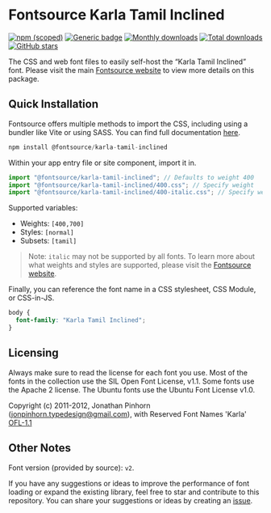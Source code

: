 # Fontsource Karla Tamil Inclined

[![npm (scoped)](https://img.shields.io/npm/v/@fontsource/karla-tamil-inclined?color=brightgreen)](https://www.npmjs.com/package/@fontsource/karla-tamil-inclined) [![Generic badge](https://img.shields.io/badge/fontsource-passing-brightgreen)](https://github.com/fontsource/fontsource) [![Monthly downloads](https://badgen.net/npm/dm/@fontsource/karla-tamil-inclined)](https://github.com/fontsource/fontsource) [![Total downloads](https://badgen.net/npm/dt/@fontsource/karla-tamil-inclined)](https://github.com/fontsource/fontsource) [![GitHub stars](https://img.shields.io/github/stars/fontsource/fontsource.svg?style=social&label=Star)](https://github.com/fontsource/fontsource/stargazers)

The CSS and web font files to easily self-host the “Karla Tamil Inclined” font. Please visit the main [Fontsource website](https://fontsource.org/fonts/karla-tamil-inclined) to view more details on this package.

## Quick Installation

Fontsource offers multiple methods to import the CSS, including using a bundler like Vite or using SASS. You can find full documentation [here](https://fontsource.org/docs/getting-started/introduction).

```javascript
npm install @fontsource/karla-tamil-inclined
```

Within your app entry file or site component, import it in.

```javascript
import "@fontsource/karla-tamil-inclined"; // Defaults to weight 400
import "@fontsource/karla-tamil-inclined/400.css"; // Specify weight
import "@fontsource/karla-tamil-inclined/400-italic.css"; // Specify weight and style
```

Supported variables:
- Weights: `[400,700]`
- Styles: `[normal]`
- Subsets: `[tamil]`

> Note: `italic` may not be supported by all fonts. To learn more about what weights and styles are supported, please visit the [Fontsource website](https://fontsource.org/fonts/karla-tamil-inclined).

Finally, you can reference the font name in a CSS stylesheet, CSS Module, or CSS-in-JS.

```css
body {
  font-family: "Karla Tamil Inclined";
}
```

## Licensing
Always make sure to read the license for each font you use. Most of the fonts in the collection use the SIL Open Font License, v1.1. Some fonts use the Apache 2 license. The Ubuntu fonts use the Ubuntu Font License v1.0.

Copyright (c) 2011-2012, Jonathan Pinhorn (jonpinhorn.typedesign@gmail.com), with Reserved Font Names 'Karla'
[OFL-1.1](https://openfontlicense.org)

## Other Notes
Font version (provided by source): `v2`.

If you have any suggestions or ideas to improve the performance of font loading or expand the existing library, feel free to star and contribute to this repository. You can share your suggestions or ideas by creating an [issue](https://github.com/fontsource/fontsource/issues).